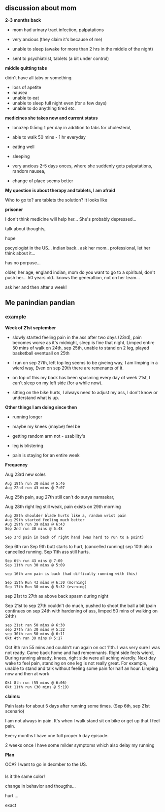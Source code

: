 ## discussion about mom

**2-3 months back**

- mom had urinary tract infection, palpatations

- very anxious (they claim it's because of me)

- unable to sleep (awake for more than 2 hrs in the middle of the night)

- sent to psychiatrist, tablets (a bit under control)


**middle quitting tabs**

didn't have all tabs or something

- loss of apetite
- nausea
- unable to eat
- unable to sleep full night even (for a few days)
- unable to do anything tired etc.

**medicines she takes now and current status**

- lonazep 0.5mg 1 per day in addition to tabs for cholesterol, 

- able to walk 50 mins - 1 hr everyday

- eating well

- sleeping

- very anxious 2-5 days onces, where she suddenly gets palpatations,
  random nausea, 
  
- change of place seems better

**My question is about therapy and tablets, I am afraid**

Who to go to? are tablets the solution? It looks like 




**prisoner**

I don't think medicine will help her... She's probably depressed... 

talk about thoughts, 

hope

pscyologist in the US... indian back.. ask her mom.. professional, let
her think about it...

has no porpuse... 

older, her age, england indian, mom do you want to go to a spiritual,
don't push her...  50 years old.. knows the generaltion, not on her
team... 

ask her and then after a week!


## Me panindian pandian 

### example

**Week of 21st september**

- slowly started feeling pain in the ass after two days (23rd), pain
  becomes worse as it's midnight, sleep is fine that night, Limped
  entire 50 mins of walk on 24th, sep 25th, unable to stand on 2 leg,
  played basketball eventuall on 25th
  
- I run on sep 27th, left top leg seems to be giveing way, I am
  limping in a wierd way, Even on sep 29th there are remenants of it.
  
- on top of this my back has been spasming every day of week 21st, I
  can't sleep on my left side (for a while now).
  
- sitting on the bike hurts, I always need to adjust my ass, I don't
  know or understand what is up.

**Other things I am doing since then**

- running longer

- maybe my knees (maybe) feel be

- getting random arm not - usability's

- leg is blistering

- pain is staying for an entire week

**Frequency**

Aug 23rd new soles

	Aug 19th run 30 mins @ 5:46
	Aug 22nd run 43 mins @ 7:07
	
Aug 25th pain, aug 27th still can't do surya namaskar,

Aug 28th right leg still weak, pain exists on 29th morning

	Aug 28th shoulder blade hurts like a, random wrist pain
	Aug 29th started feeling much better
	Aug 29th run 39 mins @ 6:43
	Sep 2nd run 30 mins @ 5:48
	
	Sep 3rd pain in back of right hand (was hard to run to a point)

Sep 6th ran Sep 9th butt starts to hurt, (cancelled running) sep 10th
also cancelled running. Sep 11th ass still hurts.
	
	Sep 6th run 43 mins @ 7:00
	Sep 11th run 30 mins @ 5:09

	sep 16th arm pain is back (had difficulty running with this)

	Sep 15th Run 43 mins @ 6:30 (morning)
	Sep 17th Run 30 mins @ 5:32 (evening)
	
sep 21st to 27th as above back spasm during night

Sep 21st to sep 27th couldn't do much, pushed to shoot the ball a bit
(pain continues on sep 24th with hardening of ass, limped 50 mins of
walking on 24th)

	sep 21st ran 50 mins @ 6:30
	sep 27th ran 30 mins @ 5:32
	sep 30th ran 50 mins @ 6:11
	Okt 4th ran 30 mins @ 5:17

Oct 8th ran 55 mins and couldn't run again on oct 11th. I was very
sure I was not ready. Came back home and had rememnants. Right side
feels wierd, During running already, knees, right side were all aching
wierdly. Next day wake to feel pain, standing on one leg is not really
great. For example, unable to stand and talk without feeling some pain
for half an hour. Limping now and then at work
	
	Okt 8th run (55 mins @ 6:06)
	Okt 11th run (30 mins @ 5:19)


**claims:**

Pain lasts for about 5 days after running some times. (Sep 6th, sep
21st scenario)

I am not always in pain. It's when I walk stand sit on bike or get up
that I feel pain.

Every months I have one full proper 5 day episode.

2 weeks once I have some milder symptoms which also delay my running

**Plan**

OCA? I want to go in decmber to the US.

### 

Is it the same color!

change in behavior and thougths... 

hurt ... 


exact 
